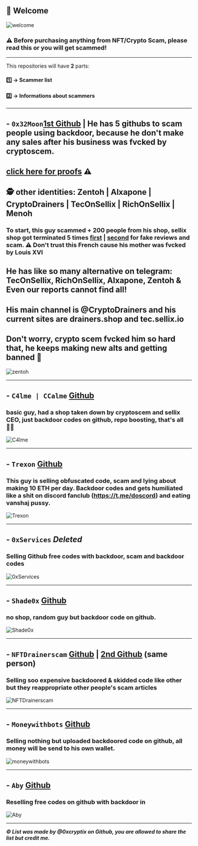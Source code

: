## 👋 Welcome 
![welcome](https://user-images.githubusercontent.com/103531256/174461147-b4cfc592-8852-46c9-92c6-e7cf08ad2ac1.gif)

### **⚠️ Before purchasing anything from NFT/Crypto Scam, please read this or you will get scammed!**

---

This repositories will have **2** parts:

#### 1️⃣ → Scammer list
#### 2️⃣ → Informations about scammers


---

## - `0x32Moon`[1st Github](https://github.com/0x32Moon/) | He has 5 githubs to scam people using backdoor, because he don't make any sales after his business was fvcked by cryptoscem.
## [click here for proofs](https://t.me/zentohh) ⚠️
## 🕵️ other identities: Zentoh | Alxapone | CryptoDrainers | TecOnSellix | RichOnSellix | Menoh
### To start, this guy scammed **+ 200** people from his shop, sellix shop got terminated **5** times [first](https://nftdrainners.sellix.io) | [second](https://teccsd.sellix.io) for fake reviews and scam. **⚠️ Don't trust this French cause his mother was fvcked by Louis XVI**

## He has like so many alternative on telegram: TecOnSellix, RichOnSellix, Alxapone, Zentoh & Even our reports cannot find all!
## His main channel is @CryptoDrainers and his current sites are drainers.shop and tec.sellix.io

## Don't worry, crypto scem fvcked him so hard that, he keeps making new alts and getting banned 🤣
![zentoh](https://cdn.discordapp.com/attachments/989477078736961576/989919894273409055/Screenshot_2022-06-24_211754.png)

---

## - `C4lme | CCalme` [Github](https://github.com/C4lme)
### basic guy, had a shop taken down by cryptoscem and sellix CEO, just backdoor codes on github, repo boosting, that's all 🤷‍♂


![C4lme](https://user-images.githubusercontent.com/103531256/174454492-be035582-79e9-4743-aaaa-bee7c3b96e0b.png)

---

## - `Trexon` [Github](https://github.com/Trexon-Drainers)
### This guy is selling obfuscated code, scam and lying about making 10 ETH per day. Backdoor codes and gets humiliated like a shit on discord fanclub (https://t.me/doscord) and eating vanshaj pussy.

![Trexon](https://user-images.githubusercontent.com/103531256/174454711-9641b8ce-edc1-462f-9641-6098a70c877c.png)


---

## - `0xServices` *Deleted*
### Selling Github free codes with backdoor, scam and backdoor codes


![0xServices](https://user-images.githubusercontent.com/103531256/174454940-b4e88044-b27d-46ba-a0ae-d1ec2f5df387.png)


---

## - `Shade0x` [Github](https://github.com/Shade0x/NFT-Drainer-Website)
### no shop, random guy but backdoor code on github.


![Shade0x](https://user-images.githubusercontent.com/103531256/174461099-48182473-19bf-4b14-9dda-e1a54f1aba6e.png)


---

## - `NFTDrainerscam` [Github](https://github.com/CryptoRekt88) | [2nd Github](https://github.com/NFTstipsandtricks) (same person)
### Selling soo expensive backdoored & skidded code like other but they reappropriate other people's scam articles


![NFTDrainerscam](https://user-images.githubusercontent.com/103531256/174455814-a78c7e3d-8928-4ed1-a635-f6ad67b2b09f.png)

---

## - `Moneywithbots` [Github](https://github.com/moneywithbots)
### Selling nothing but uploaded backdoored code on github, all money will be send to his own wallet.

![moneywithbots](https://user-images.githubusercontent.com/103531256/174460960-3560122b-efff-44b5-97e8-e3d97dbc394d.png)

---

## - `Aby` [Github](https://github.com/moneyxx)
### Reselling free codes on github with backdoor in


![Aby](https://user-images.githubusercontent.com/103531256/174456529-0d48ebba-7608-41db-89e5-8b6098c45a1f.png)




---

***© List was made by @0xcryptix on Github, you are allowed to share the list but credit me.***


